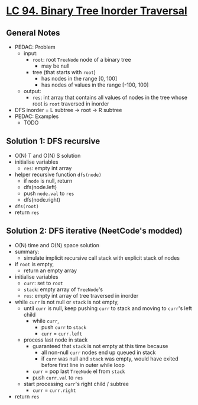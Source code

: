 # [LC 94. Binary Tree Inorder Traversal](https://leetcode.com/problems/binary-tree-inorder-traversal/)

## General Notes

- PEDAC: Problem
  - input:
    - `root`: root `TreeNode` node of a binary tree
      - may be null
    - tree (that starts with `root`)
      - has nodes in the range \[0, 100]
      - has nodes of values in the range \[-100, 100]
  - output:
    - `res`: int array that contains all values of nodes in the tree whose root is `root` traversed in inorder
- DFS inorder = L subtree -> root -> R subtree
- PEDAC: Examples
  - TODO

## Solution 1: DFS recursive

- O(N) T and O(N) S solution
- initialise variables
  - `res`: empty int array
- helper recursive function `dfs(node)`
  - if `node` is null, return
  - dfs(node.left)
  - push `node.val` to `res`
  - dfs(node.right)
- `dfs(root)`
- return `res`

## Solution 2: DFS iterative (NeetCode's modded)

- O(N) time and O(N) space solution
- summary:
  - simulate implicit recursive call stack with explicit stack of nodes
- if `root` is empty,
  - return an empty array
- initialise variables
  - `curr`: set to `root`
  - `stack`: empty array of `TreeNode`'s
  - `res`: empty int array of tree traversed in inorder
- while `curr` is not null or `stack` is not empty,
  - until `curr` is null, keep pushing `curr` to stack and moving to `curr`'s left child
    - while `curr`,
      - push `curr` to `stack`
      - `curr` = `curr.left`
  - process last node in stack
    - guaranteed that `stack` is not empty at this time because
      - all non-null `curr` nodes end up queued in stack
      - if `curr` was null and `stack` was empty, would have exited before first line in outer while loop
    - `curr` = pop last `TreeNode` el from `stack`
    - push `curr.val` to `res`
  - start processing `curr`'s right child / subtree
    - `curr` = `curr.right`
- return `res`
